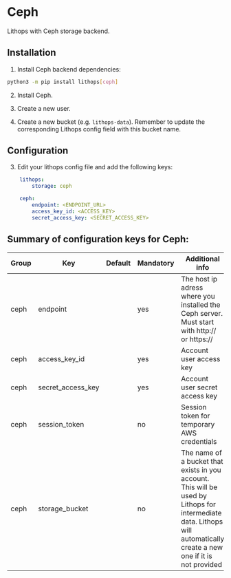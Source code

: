 # Ceph

Lithops with Ceph storage backend.


## Installation

1. Install Ceph backend dependencies:

```bash
python3 -m pip install lithops[ceph]
```

2. Install Ceph.

3. Create a new user.

4. Create a new bucket (e.g. `lithops-data`). Remember to update the corresponding Lithops config field with this bucket name.

## Configuration

3. Edit your lithops config file and add the following keys:

```yaml
    lithops:
        storage: ceph

    ceph:
        endpoint: <ENDPOINT_URL>
        access_key_id: <ACCESS_KEY>
        secret_access_key: <SECRET_ACCESS_KEY>
```

 
## Summary of configuration keys for Ceph:

|Group|Key|Default|Mandatory|Additional info|
|---|---|---|---|---|
|ceph | endpoint | |yes | The host ip adress where you installed the Ceph server. Must start with http:// or https:// |
|ceph | access_key_id | |yes | Account user access key |
|ceph | secret_access_key | |yes | Account user secret access key |
|ceph | session_token | |no | Session token for temporary AWS credentials |
|ceph | storage_bucket | | no | The name of a bucket that exists in you account. This will be used by Lithops for intermediate data. Lithops will automatically create a new one if it is not provided |
